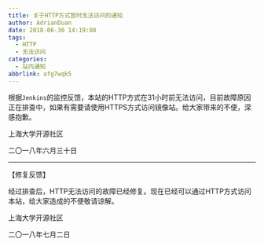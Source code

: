 ```yaml
---
title: 关于HTTP方式暂时无法访问的通知
author: AdrianDuan
date: 2018-06-30 14:19:08
tags:
  - HTTP
  - 无法访问
categories:
  - 站内通知
abbrlink: afg7wqk5
---
```


根据`Jenkins`的监控反馈，本站的HTTP方式在31小时前无法访问，目前故障原因正在排查中，如果有需要请使用HTTPS方式访问镜像站。给大家带来的不便，深感抱歉。

上海大学开源社区

二〇一八年六月三十日

---------------------------------------

【修复反馈】

经过排查后，HTTP无法访问的故障已经修复。现在已经可以通过HTTP方式访问本站，给大家造成的不便敬请谅解。

上海大学开源社区

二〇一八年七月二日
